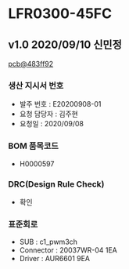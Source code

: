 # LFR0300-45FC

## v1.0 2020/09/10 신민정
[pcb@483ff92](https://github.com/enthusapp/pcb/commit/483ff92810d621477e4f06df92385185627b442b)

### 생산 지시서 번호
* 발주 번호 : E20200908-01
* 요청 담당자 : 김주현
* 요청일 : 2020/09/08

###  BOM 품목코드
* H0000597

### DRC(Design Rule Check)
* 확인

### 표준회로
* SUB : c1_pwm3ch
* Connector : 20037WR-04 1EA
* Driver : AUR6601 9EA
